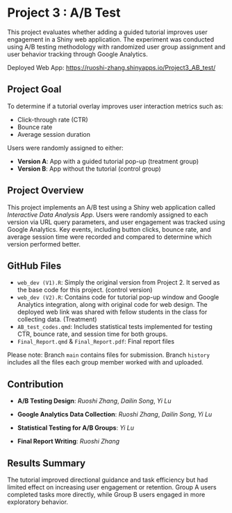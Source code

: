 # Project 3 : A/B Test

This project evaluates whether adding a guided tutorial improves user engagement in a Shiny web application. The experiment was conducted using A/B testing methodology with randomized user group assignment and user behavior tracking through Google Analytics.

Deployed Web App: https://ruoshi-zhang.shinyapps.io/Project3_AB_test/

## Project Goal

To determine if a tutorial overlay improves user interaction metrics such as:
- Click-through rate (CTR)
- Bounce rate
- Average session duration

Users were randomly assigned to either:
- **Version A**: App with a guided tutorial pop-up (treatment group)
- **Version B**: App without the tutorial (control group)

## Project Overview

This project implements an A/B test using a Shiny web application called *Interactive Data Analysis App*. Users were randomly assigned to each version via URL query parameters, and user engagement was tracked using Google Analytics. Key events, including button clicks, bounce rate, and average session time were recorded and compared to determine which version performed better.

## GitHub Files

- `web_dev (V1).R`: Simply the original version from Project 2. It served as the base code for this project. (control version)
- `web_dev (V2).R`: Contains code for tutorial pop-up window and Google Analytics integration, along with original code for web design. The deployed web link was shared with fellow students in the class  for collecting data. (Treatment)
- `AB_test_codes.qmd`: Includes statistical tests implemented for testing CTR, bounce rate, and session time for both groups.
- `Final_Report.qmd` & `Final_Report.pdf`: Final report files

Please note: Branch `main` contains files for submission. Branch `history` includes all the files each group member worked with and uploaded.

## Contribution

- **A/B Testing Design**:  *Ruoshi Zhang*, *Dailin Song*, *Yi Lu*

- **Google Analytics Data Collection**:  *Ruoshi Zhang*, *Dailin Song*, *Yi Lu*  

- **Statistical Testing for A/B Groups**:  *Yi Lu*  

- **Final Report Writing**:  *Ruoshi Zhang*

## Results Summary

The tutorial improved directional guidance and task efficiency but had limited effect on increasing user engagement or retention. Group A users completed tasks more directly, while Group B users engaged in more exploratory behavior.
